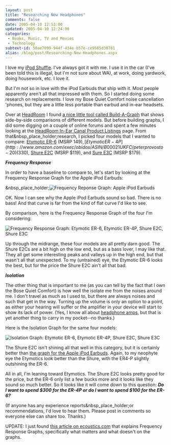 ```yaml
---
layout: post
title: "Researching New Headphones"
comments: false
date: 2005-04-10 12:53:00
updated: 2005-04-10 12:24:00
categories:
 - Books, Music, TV and Movies
 - Technology
subtext-id: 58ae7099-944f-434e-b57e-ce9585d30781
alias: /blog/post/Researching-New-Headphones.aspx
---
```



I love my [iPod Shuffle](http://www.amazon.com/exec/obidos/ASIN/B0002ZAILY/peterprovosto-20). I've always got it with me. I use it in the car (I've been told this is illegal, but I'm not sure about WA), at work, doing yardwork, doing housework, etc. I love it.

But I'm not so in love with the iPod Earbuds that ship with it. Most people apparently aren't all that impressed with them. So I started doing some research on replacements. I love my Bose Quiet Comfort noise cancellation 'phones, but they are a little less portable than earbud and in-ear headsets.

Over at [HeadRoom](http://www.headphone.com/) I found [a nice little tool called Build-A-Graph](http://www.headphone.com/layout.php?topicID=10&subTopicID=189) that shows side-by-side comparisons of different models. But before building graphs, I did some digging on a couple of online forums and spent a few minutes looking at the [HeadRoom In-Ear Canal Product Listings](http://www.headphone.com/layout.php?topicID=13&subTopicID=64) page. From that&nbsp_place_holder;research, I picked four models that I wanted to compare: [Etymotic ER-6](http://www.amazon.com/exec/obidos/ASIN/B0002ZW5W4/peterprovosto-20) (MSRP $149), [Etymotic ER-4P](http://www.amazon.com/exec/obidos/ASIN/B00021UKFC/peterprovosto-20) ($330), [Shure E2C](http://www.amazon.com/exec/obidos/ASIN/B0000C8CG6/peterprovosto-20) (MSRP $119), and [Sure E3C](http://www.amazon.com/exec/obidos/ASIN/B0001NNLHK/peterprovosto-20) (MSRP $179).

**_Frequency Response_**

In order to have a baseline to compare to, let's start by looking at the Frequency Response Graph for the Apple iPod Earbuds:

&nbsp_place_holder;![Frequency Reponse Graph: Apple iPod Earbuds](http://graphs.headphone.com/graphCompare.php?graphType=0&graphID[]=303)

OK. Now I can see why the Apple iPod Earbuds sound so bad. There is no bass! And that curve is far from the kind of flat curve I'd like to see.

By comparison, here is the Frequency Response Graph of the four I'm considering:

![Frequency Response Graph: Etymotic ER-6, Etymotic ER-4P, Shure E2C, Shure E3C](http://graphs.headphone.com/graphCompare.php?graphType=0&graphID[]=477&graphID[]=465&graphID[]=483&graphID[]=489)

Up through the midrange, these four models are all pretty darn good. The Shure E2Cs are a bit high on the low end, but as a bass lover, I may like that. They all get some interesting peaks and valleys up in the high end, but that wasn't all that unexpected. To my (untrained) eye, the Etymotic ER-6 looks the best, but for the price the Shure E2C ain't all that bad.

**_Isolation_**

The other thing that is important to me (as you can tell by the fact that I own the Bose Quiet Comfort) is how well the isolate me from the noises around me. I don't travel as much as I used to, but there are always noises and such that get in the way. Turning up the volume is only an option to a point, as either your hearing will suffer or the amplifier in your device will start to show its lack of power. (Yes, I know all about [headphone amps](http://www.headphone.com/layout.php?topicID=3&subTopicID=27&productID=0000010001), but that is yet another thing to carry in my pocket--no thanks.)

Here is the Isolation Graph for the same four models:

![Isolation Graph: Etymotic ER-6, Etymotic ER-4P, Shure E2C, Shure E3C](http://graphs.headphone.com/graphCompare.php?graphType=2&graphID[]=477&graphID[]=465&graphID[]=483&graphID[]=489)

The Shure E2C isn't shining all that well in this category, but it is certainly better than [the graph for the Apple iPod Earbuds](http://graphs.headphone.com/graphCompare.php?graphType=2&graphID[]=303). Again, to my neophyte eye the Etymotics look better than the Shure, with the ER4-P slightly outshining the ER-6.

All in all, I'm leaning toward Etymotics. The Shure E2C looks pretty good for the price, but the ER-6 only list a few bucks more and it looks like they sound so much better. So it looks like it will come down to this question: **_Do I want to spend $300 for the ER-4P or do I want to spend $100 for the ER-6?_**

(If anyone has any experience reports&nbsp_place_holder;or recommendations, I'd love to hear them. Please post in comments so everyone else can share too. Thanks.)

UPDATE: I just found [this article on ecoustics.com](http://forum.ecoustics.com/bbs/messages/34579/131062.html) that explains Frequency Response Graphs, specifically what matters and what doesn't on the graphs.
